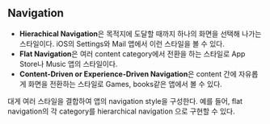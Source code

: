 ## Navigation

- **Hierachical Navigation**은 목적지에 도달할 때까지 하나의 화면을 선택해 나가는 스타일이다. iOS의 Settings와 Mail 앱에서 이런 스타일을 볼 수 있다.
- **Flat Navigation**은 여러 content category에서 전환을 하는 스타일로 App Store나 Music 앱의 스타일이다.
- **Content-Driven or Experience-Driven Navigation**은 content 간에 자유롭게 화면을 전환하는 스타일로 Games, books같은 앱에서 볼 수 있다.

대게 여러 스타일을 결합하여 앱의 navigation style을 구성한다. 예를 들어, flat navigation의 각 category를 hierarchical navigation 으로 구현할 수 있다.



